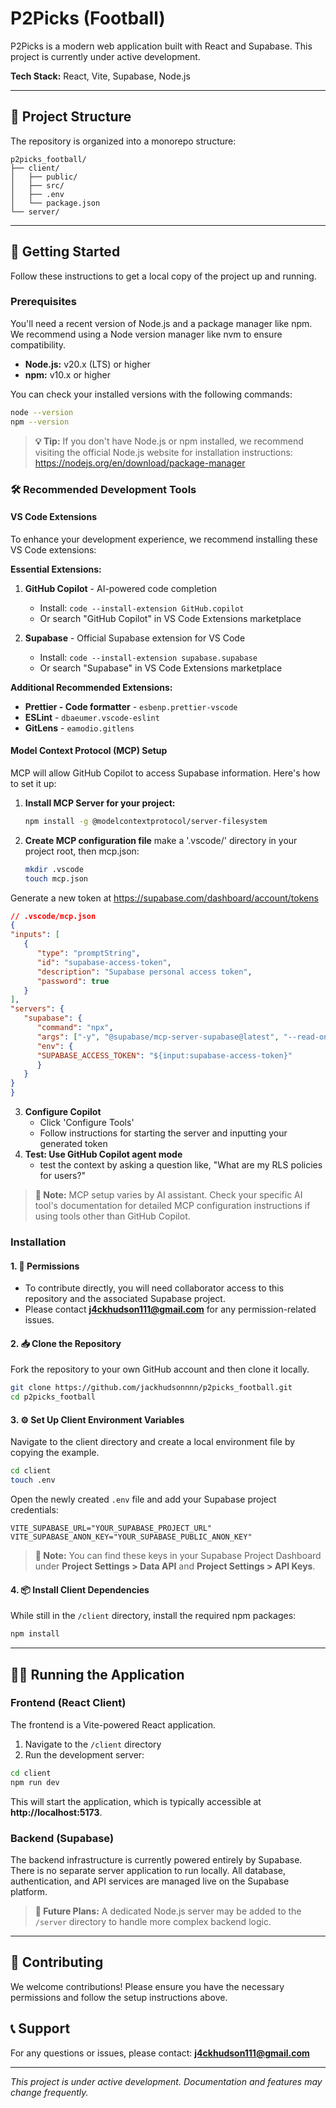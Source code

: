 # P2Picks (Football)

P2Picks is a modern web application built with React and Supabase. This project is currently under active development.

**Tech Stack:** React, Vite, Supabase, Node.js

---

## 📁 Project Structure

The repository is organized into a monorepo structure:

```
p2picks_football/
├── client/
│   ├── public/
│   ├── src/
│   ├── .env
│   └── package.json
└── server/
```

---

## 🚀 Getting Started

Follow these instructions to get a local copy of the project up and running.

### Prerequisites

You'll need a recent version of Node.js and a package manager like npm. We recommend using a Node version manager like nvm to ensure compatibility.

- **Node.js:** v20.x (LTS) or higher
- **npm:** v10.x or higher

You can check your installed versions with the following commands:

```bash
node --version
npm --version
```

> **💡 Tip:** If you don't have Node.js or npm installed, we recommend visiting the official Node.js website for installation instructions: https://nodejs.org/en/download/package-manager

### 🛠️ Recommended Development Tools

#### VS Code Extensions

To enhance your development experience, we recommend installing these VS Code extensions:

**Essential Extensions:**
1. **GitHub Copilot** - AI-powered code completion
   - Install: `code --install-extension GitHub.copilot`
   - Or search "GitHub Copilot" in VS Code Extensions marketplace

2. **Supabase** - Official Supabase extension for VS Code
   - Install: `code --install-extension supabase.supabase`
   - Or search "Supabase" in VS Code Extensions marketplace

**Additional Recommended Extensions:**
- **Prettier - Code formatter** - `esbenp.prettier-vscode`
- **ESLint** - `dbaeumer.vscode-eslint`
- **GitLens** - `eamodio.gitlens`

#### Model Context Protocol (MCP) Setup

MCP will allow GitHub Copilot to access Supabase information. Here's how to set it up:

1. **Install MCP Server for your project:**
   ```bash
   npm install -g @modelcontextprotocol/server-filesystem
   ```

2. **Create MCP configuration file** make a '.vscode/' directory in your project root, then mcp.json:
   ```bash
   mkdir .vscode
   touch mcp.json
   ```
Generate a new token at https://supabase.com/dashboard/account/tokens
   ```json
   // .vscode/mcp.json
   {
   "inputs": [
      {
         "type": "promptString",
         "id": "supabase-access-token",
         "description": "Supabase personal access token",
         "password": true
      }
   ],
   "servers": {
      "supabase": {
         "command": "npx",
         "args": ["-y", "@supabase/mcp-server-supabase@latest", "--read-only", "--project-ref={USE PROJECT ID FOUND EARLIER}"],
         "env": {
         "SUPABASE_ACCESS_TOKEN": "${input:supabase-access-token}"
         }
      }
   }
   }
   ```
3. **Configure Copilot**
   - Click 'Configure Tools'
   - Follow instructions for starting the server and inputting your generated token
4. **Test: Use GitHub Copilot agent mode**
   - test the context by asking a question like, "What are my RLS policies for users?"

> **📌 Note:** MCP setup varies by AI assistant. Check your specific AI tool's documentation for detailed MCP configuration instructions if using tools other than GitHub Copilot.

### Installation

#### 1. 🔐 Permissions

- To contribute directly, you will need collaborator access to this repository and the associated Supabase project.
- Please contact **j4ckhudson111@gmail.com** for any permission-related issues.

#### 2. 📥 Clone the Repository

Fork the repository to your own GitHub account and then clone it locally.

```bash
git clone https://github.com/jackhudsonnnn/p2picks_football.git
cd p2picks_football
```

#### 3. ⚙️ Set Up Client Environment Variables

Navigate to the client directory and create a local environment file by copying the example.

```bash
cd client
touch .env
```

Open the newly created `.env` file and add your Supabase project credentials:


```env
VITE_SUPABASE_URL="YOUR_SUPABASE_PROJECT_URL"
VITE_SUPABASE_ANON_KEY="YOUR_SUPABASE_PUBLIC_ANON_KEY"
```

> **📌 Note:** You can find these keys in your Supabase Project Dashboard under **Project Settings > Data API** and **Project Settings > API Keys**.

#### 4. 📦 Install Client Dependencies

While still in the `/client` directory, install the required npm packages:

```bash
npm install
```

---

## 🏃‍♂️ Running the Application

### Frontend (React Client)

The frontend is a Vite-powered React application.

1. Navigate to the `/client` directory
2. Run the development server:

```bash
cd client
npm run dev
```

This will start the application, which is typically accessible at **http://localhost:5173**.

### Backend (Supabase)

The backend infrastructure is currently powered entirely by Supabase. There is no separate server application to run locally. All database, authentication, and API services are managed live on the Supabase platform.

> **🔮 Future Plans:** A dedicated Node.js server may be added to the `/server` directory to handle more complex backend logic.

---

## 📝 Contributing

We welcome contributions! Please ensure you have the necessary permissions and follow the setup instructions above.

## 📞 Support

For any questions or issues, please contact: **j4ckhudson111@gmail.com**

---

*This project is under active development. Documentation and features may change frequently.*
